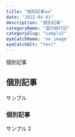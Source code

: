 ```yaml
---
title: "個別記事aa"
date: "2022-04-01"
description: "個別記事"
categoryName: "国内旅行記"
categorySlug: "sample2"
eyeCatchName: 'no_image'
eyeCatchAlt: "test"
---
```


個別記事

## 個別記事

サンプル

### 個別記事

サンプル 2
